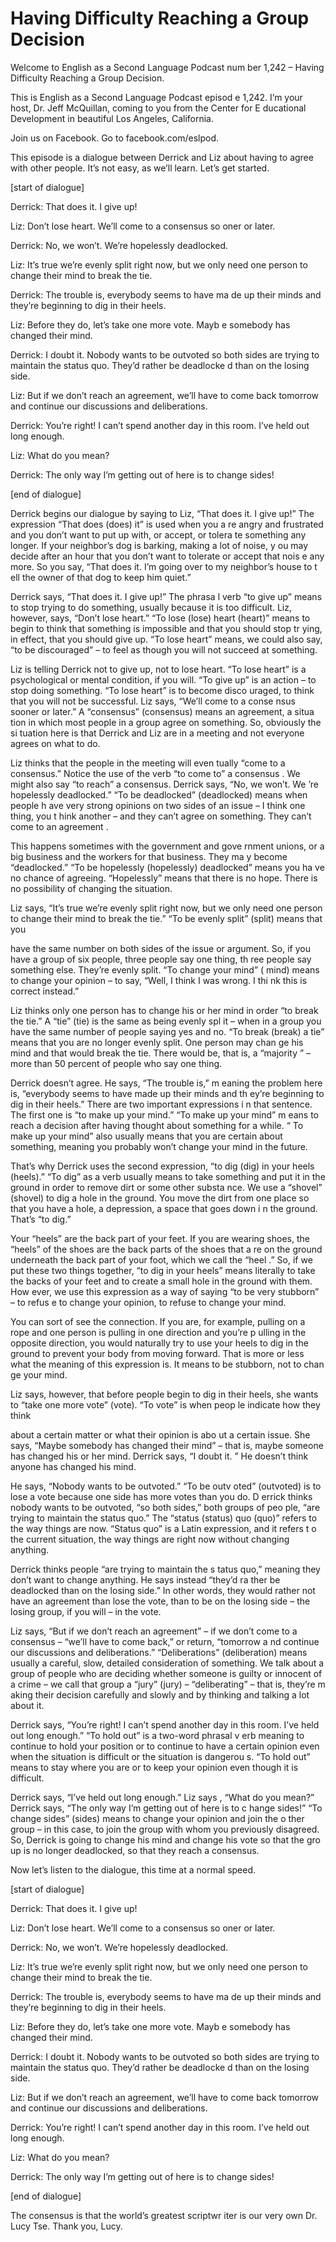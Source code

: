 # Having Difficulty Reaching a Group Decision

Welcome to English as a Second Language Podcast num ber 1,242 – Having Difficulty Reaching a Group Decision.

This is English as a Second Language Podcast episod e 1,242. I’m your host, Dr. Jeff McQuillan, coming to you from the Center for E ducational Development in beautiful Los Angeles, California.

Join us on Facebook. Go to facebook.com/eslpod.

This episode is a dialogue between Derrick and Liz about having to agree with other people. It’s not easy, as we’ll learn. Let’s get started.

[start of dialogue]

Derrick: That does it. I give up!

Liz: Don’t lose heart. We’ll come to a consensus so oner or later.

Derrick: No, we won’t. We’re hopelessly deadlocked.

Liz: It’s true we’re evenly split right now, but we  only need one person to change their mind to break the tie.

Derrick: The trouble is, everybody seems to have ma de up their minds and they’re beginning to dig in their heels.

Liz: Before they do, let’s take one more vote. Mayb e somebody has changed their mind.

Derrick: I doubt it. Nobody wants to be outvoted so  both sides are trying to maintain the status quo. They’d rather be deadlocke d than on the losing side.

Liz: But if we don’t reach an agreement, we’ll have  to come back tomorrow and continue our discussions and deliberations.

Derrick: You’re right! I can’t spend another day in  this room. I’ve held out long enough.

Liz: What do you mean?

Derrick: The only way I’m getting out of here is to  change sides!

[end of dialogue]

Derrick begins our dialogue by saying to Liz, “That  does it. I give up!” The expression “That does (does) it” is used when you a re angry and frustrated and you don’t want to put up with, or accept, or tolera te something any longer. If your neighbor’s dog is barking, making a lot of noise, y ou may decide after an hour that you don’t want to tolerate or accept that nois e any more. So you say, “That does it. I’m going over to my neighbor’s house to t ell the owner of that dog to keep him quiet.”

Derrick says, “That does it. I give up!” The phrasa l verb “to give up” means to stop trying to do something, usually because it is too difficult. Liz, however, says, “Don’t lose heart.” “To lose (lose) heart (heart)” means to begin to think that something is impossible and that you should stop tr ying, in effect, that you should give up. “To lose heart” means, we could also say, “to be discouraged” – to feel as though you will not succeed at something.

Liz is telling Derrick not to give up, not to lose heart. “To lose heart” is a psychological or mental condition, if you will. “To  give up” is an action – to stop doing something. “To lose heart” is to become disco uraged, to think that you will not be successful. Liz says, “We’ll come to a conse nsus sooner or later.” A “consensus” (consensus) means an agreement, a situa tion in which most people in a group agree on something. So, obviously the si tuation here is that Derrick and Liz are in a meeting and not everyone agrees on  what to do.

Liz thinks that the people in the meeting will even tually “come to a consensus.” Notice the use of the verb “to come to” a consensus . We might also say “to reach” a consensus. Derrick says, “No, we won’t. We ’re hopelessly deadlocked.” “To be deadlocked” (deadlocked) means when people h ave very strong opinions on two sides of an issue – I think one thing, you t hink another – and they can’t agree on something. They can’t come to an agreement .

This happens sometimes with the government and gove rnment unions, or a big business and the workers for that business. They ma y become “deadlocked.” “To be hopelessly (hopelessly) deadlocked” means you ha ve no chance of agreeing. “Hopelessly” means that there is no hope. There is no possibility of changing the situation.

Liz says, “It’s true we’re evenly split right now, but we only need one person to change their mind to break the tie.” “To be evenly split” (split) means that you

have the same number on both sides of the issue or argument. So, if you have a group of six people, three people say one thing, th ree people say something else. They’re evenly split. “To change your mind” ( mind) means to change your opinion – to say, “Well, I think I was wrong. I thi nk this is correct instead.”

Liz thinks only one person has to change his or her  mind in order “to break the tie.” A “tie” (tie) is the same as being evenly spl it – when in a group you have the same number of people saying yes and no. “To break (break) a tie” means that you are no longer evenly split. One person may chan ge his mind and that would break the tie. There would be, that is, a “majority ” – more than 50 percent of people who say one thing.

Derrick doesn’t agree. He says, “The trouble is,” m eaning the problem here is, “everybody seems to have made up their minds and th ey’re beginning to dig in their heels.” There are two important expressions i n that sentence. The first one is “to make up your mind.” “To make up your mind” m eans to reach a decision after having thought about something for a while. “ To make up your mind” also usually means that you are certain about something,  meaning you probably won’t change your mind in the future.

That’s why Derrick uses the second expression, “to dig (dig) in your heels (heels).” “To dig” as a verb usually means to take something and put it in the ground in order to remove dirt or some other substa nce. We use a “shovel” (shovel) to dig a hole in the ground. You move the dirt from one place so that you have a hole, a depression, a space that goes down i n the ground. That’s “to dig.”

Your “heels” are the back part of your feet. If you  are wearing shoes, the “heels” of the shoes are the back parts of the shoes that a re on the ground underneath the back part of your foot, which we call the “heel .” So, if we put these two things together, “to dig in your heels” means literally to  take the backs of your feet and to create a small hole in the ground with them. How ever, we use this expression as a way of saying “to be very stubborn” – to refus e to change your opinion, to refuse to change your mind.

You can sort of see the connection. If you are, for  example, pulling on a rope and one person is pulling in one direction and you’re p ulling in the opposite direction, you would naturally try to use your heels to dig in  the ground to prevent your body from moving forward. That is more or less what  the meaning of this expression is. It means to be stubborn, not to chan ge your mind.

Liz says, however, that before people begin to dig in their heels, she wants to “take one more vote” (vote). “To vote” is when peop le indicate how they think

about a certain matter or what their opinion is abo ut a certain issue. She says, “Maybe somebody has changed their mind” – that is, maybe someone has changed his or her mind. Derrick says, “I doubt it. ” He doesn’t think anyone has changed his mind.

He says, “Nobody wants to be outvoted.” “To be outv oted” (outvoted) is to lose a vote because one side has more votes than you do. D errick thinks nobody wants to be outvoted, “so both sides,” both groups of peo ple, “are trying to maintain the status quo.” The “status (status) quo (quo)” refers  to the way things are now. “Status quo” is a Latin expression, and it refers t o the current situation, the way things are right now without changing anything.

Derrick thinks people “are trying to maintain the s tatus quo,” meaning they don’t want to change anything. He says instead “they’d ra ther be deadlocked than on the losing side.” In other words, they would rather  not have an agreement than lose the vote, than to be on the losing side – the losing group, if you will – in the vote.

Liz says, “But if we don’t reach an agreement” – if  we don’t come to a consensus – “we’ll have to come back,” or return, “tomorrow a nd continue our discussions and deliberations.” “Deliberations” (deliberation) means usually a careful, slow, detailed consideration of something. We talk about a group of people who are deciding whether someone is guilty or innocent of a  crime – we call that group a “jury” (jury) – “deliberating” – that is, they’re m aking their decision carefully and slowly and by thinking and talking a lot about it.

Derrick says, “You’re right! I can’t spend another day in this room. I’ve held out long enough.” “To hold out” is a two-word phrasal v erb meaning to continue to hold your position or to continue to have a certain  opinion even when the situation is difficult or the situation is dangerou s. “To hold out” means to stay where you are or to keep your opinion even though it is difficult.

Derrick says, “I’ve held out long enough.” Liz says , “What do you mean?” Derrick says, “The only way I’m getting out of here is to c hange sides!” “To change sides” (sides) means to change your opinion and join the o ther group – in this case, to join the group with whom you previously disagreed. So, Derrick is going to change his mind and change his vote so that the gro up is no longer deadlocked, so that they reach a consensus.

Now let’s listen to the dialogue, this time at a normal speed.

[start of dialogue]

 Derrick: That does it. I give up!

Liz: Don’t lose heart. We’ll come to a consensus so oner or later.

Derrick: No, we won’t. We’re hopelessly deadlocked.

Liz: It’s true we’re evenly split right now, but we  only need one person to change their mind to break the tie.

Derrick: The trouble is, everybody seems to have ma de up their minds and they’re beginning to dig in their heels.

Liz: Before they do, let’s take one more vote. Mayb e somebody has changed their mind.

Derrick: I doubt it. Nobody wants to be outvoted so  both sides are trying to maintain the status quo. They’d rather be deadlocke d than on the losing side.

Liz: But if we don’t reach an agreement, we’ll have  to come back tomorrow and continue our discussions and deliberations.

Derrick: You’re right! I can’t spend another day in  this room. I’ve held out long enough.

Liz: What do you mean?

Derrick: The only way I’m getting out of here is to  change sides!

[end of dialogue]

The consensus is that the world’s greatest scriptwr iter is our very own Dr. Lucy Tse. Thank you, Lucy.



